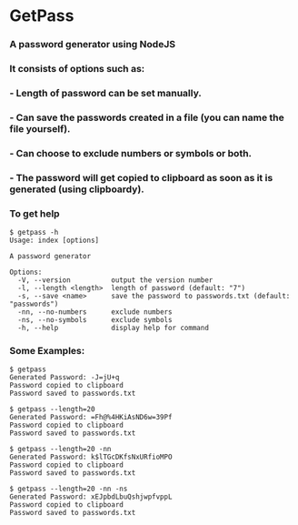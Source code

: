 # GetPass

### A password generator using NodeJS

### It consists of options such as:

### - Length of password can be set manually.

### - Can save the passwords created in a file (you can name the file yourself).

### - Can choose to exclude numbers or symbols or both.

### - The password will get copied to clipboard as soon as it is generated (using clipboardy).

### To get help

```
$ getpass -h
Usage: index [options]

A password generator

Options:
  -V, --version          output the version number
  -l, --length <length>  length of password (default: "7")
  -s, --save <name>      save the password to passwords.txt (default: "passwords")
  -nn, --no-numbers      exclude numbers
  -ns, --no-symbols      exclude symbols
  -h, --help             display help for command
```

### Some Examples:

```
$ getpass
Generated Password: -J=jU+q
Password copied to clipboard
Password saved to passwords.txt
```

```
$ getpass --length=20
Generated Password: =Fh@%4HKiAsND6w=39Pf
Password copied to clipboard
Password saved to passwords.txt
```

```
$ getpass --length=20 -nn
Generated Password: k$lTGcDKfsNxURfioMPO
Password copied to clipboard
Password saved to passwords.txt
```

```
$ getpass --length=20 -nn -ns
Generated Password: xEJpbdLbuQshjwpfvppL
Password copied to clipboard
Password saved to passwords.txt
```
